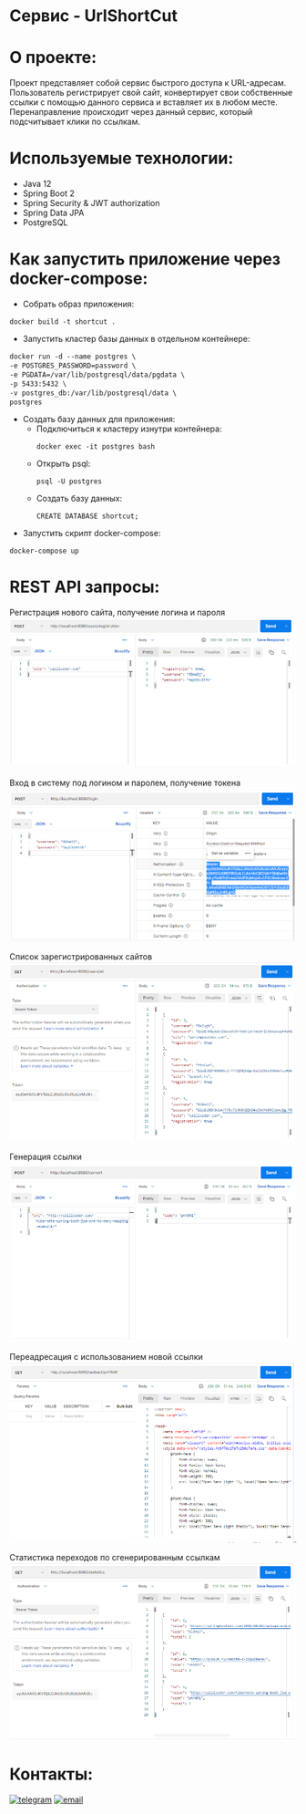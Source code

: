 Сервис - UrlShortCut
=========================================



**О проекте:**
==
Проект представляет собой сервис быстрого доступа к URL-адресам.
Пользователь регистрирует свой сайт, конвертирует свои собственные ссылки с помощью данного сервиса и вставляет их в любом месте.
Перенаправление происходит через данный сервис, который подсчитывает клики по ссылкам.

**Используемые технологии:**
==
- Java 12
- Spring Boot 2
- Spring Security & JWT authorization
- Spring Data JPA
- PostgreSQL

**Как запустить приложение через docker-compose:**
==
- Собрать образ приложения:
```
docker build -t shortcut .
```

- Запустить кластер базы данных в отдельном контейнере:
```
docker run -d --name postgres \
-e POSTGRES_PASSWORD=password \
-e PGDATA=/var/lib/postgresql/data/pgdata \
-p 5433:5432 \
-v postgres_db:/var/lib/postgresql/data \
postgres
```

- Создать базу данных для приложения:
  + Подключиться к кластеру изнутри контейнера:
    ```
    docker exec -it postgres bash
    ```
  + Открыть psql:
    ```
    psql -U postgres
    ```
  + Создать базу данных:
    ```
    CREATE DATABASE shortcut;
    ```
- Запустить скрипт docker-compose:
```
docker-compose up
```

**REST API запросы:**
==
Регистрация нового сайта, получение логина и пароля
![ScreenShot](images/2021-11-04_233326.png)

Вход в систему под логином и паролем, получение токена
![ScreenShot](images/2021-11-04_233617.png)

Список зарегистрированных сайтов
![ScreenShot](images/2021-11-04_233815.png)

Генерация ссылки
![ScreenShot](images/2021-11-04_234332.png)

Переадресация с использованием новой ссылки
![ScreenShot](images/2021-11-04_234704.png)

Статистика переходов по сгенерированным ссылкам
![ScreenShot](images/2021-11-04_234812.png)

**Контакты:**
==
[![telegram](https://img.shields.io/badge/Telegram-gray?style=for-the-badge&logo=Telegram&logoColor=white)](https://t.me/pavlovilyaru)
[![email](https://img.shields.io/badge/Mail.Ru-blue?style=for-the-badge&logo=Mail.Ru&logoColor=white)](mailto:ilya.pavlov@list.ru)
